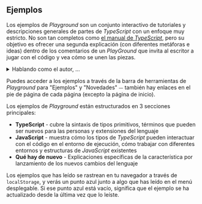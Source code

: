 ## Ejemplos

Los ejemplos de *Playground* son un conjunto interactivo de tutoriales y descripciones generales de partes de *TypeScript* con un enfoque muy estricto. No son tan completos como [el manual de *TypeScript*](/docs/handbook/intro.html), pero su objetivo es ofrecer una segunda explicación (con diferentes metáforas e ideas) dentro de los comentarios de un *PlayGround* que invita al escritor a jugar con el código y vea cómo se unen las piezas.

<details><summary>Hablando como el autor, ...</summary>

Hablando como autor, yo, *Orta*, creo que hay muchas formas de que la gente aprenda un tema complejo. No creo que sea posible tomar un solo libro y *":tada: Entiendo X "*. No estamos aprendiendo kung-fu en un segundo, algo como aprender *TypeScript* toma un tiempo.

Creo que estudiar algo complejo gira en torno a crear una malla de comprensión mezclando el aprendizaje y la práctica. El manual de *TypeScript* hace un gran trabajo al cubrir todos los primitivos de *TypeScript*, y lo puedes estudiar, pero con *Playground* tenemos un espacio para una segunda explicación sobre los mismos temas con un entorno estructurado seguro para jugar y fallar. Los ejemplos en el *PlayGround* están diseñados para fomentar la exploración de ideas.

</details>

Puedes acceder a los ejemplos a través de la barra de herramientas de *Playground* para "Ejemplos" y "Novedades" ⏤ también hay enlaces en el pie de página de cada página (excepto la página de inicio).

Los ejemplos de *Playground* están estructurados en 3 secciones principales:

- **TypeScript** - cubre la sintaxis de tipos primitivos, términos que pueden ser nuevos para las personas y extensiones del lenguaje
- **JavaScript** - muestra cómo los tipos de *TypeScript* pueden interactuar con el código en el entorno de ejecución, cómo trabajar con diferentes entornos y estructuras de *JavaScript* existentes
- **Qué hay de nuevo** - Explicaciones específicas de la característica por lanzamiento de los nuevos cambios del lenguaje

Los ejemplos que has leído se rastrean en tu navegador a través de `localStorage`, y verás un punto azul junto a algo que has leído en el menú desplegable. Si ese punto azul está vacío, significa que el ejemplo se ha actualizado desde la última vez que lo leíste.
